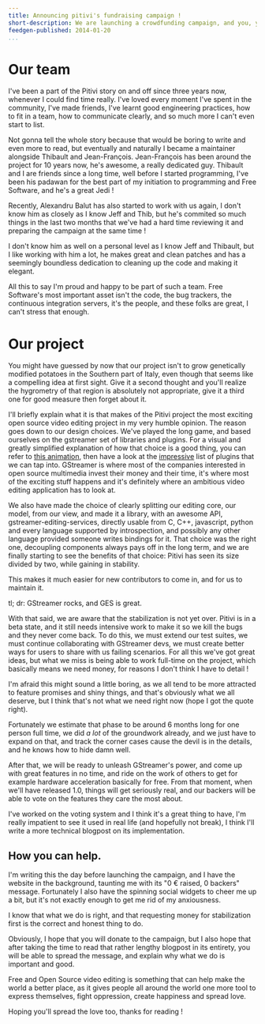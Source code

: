 ```yaml
---
title: Announcing pitivi's fundraising campaign !
short-description: We are launching a crowdfunding campaign, and you, yes *you* can help !
feedgen-published: 2014-01-20
...
```


# Our team

I've been a part of the Pitivi story on and off since three years now, whenever I could find time really. I've loved
every moment I've spent in the community, I've made friends, I've learnt good engineering practices, how to fit in a team, how
to communicate clearly, and so much more I can't even start to list.

Not gonna tell the whole story because that would be boring to write and even more to read, but eventually and naturally
I became a maintainer alongside Thibault and Jean-François. Jean-François has been around the project for 10 years now, he's awesome,
a really dedicated guy. Thibault and I are friends since a long time, well before I started programming, I've been his padawan for the
best part of my initiation to programming and Free Software, and he's a great Jedi !

Recently, Alexandru Balut has also started to work with us again, I don't know him as closely as I know Jeff and Thib, but he's
commited so much things in the last two months that we've had a hard time reviewing it and preparing the campaign at the same time !

I don't know him as well on a personal level as I know Jeff and Thibault, but I like working with him a lot, he makes great and
clean patches and has a seemingly boundless dedication to cleaning up the code and making it elegant.

All this to say I'm proud and happy to be part of such a team. Free Software's most important asset isn't the code, the bug
trackers, the continuous integration servers, it's the people, and these folks are great, I can't stress that enough.

# Our project

You might have guessed by now that our project isn't to grow genetically modified potatoes in the Southern part of Italy,
even though that seems like a compelling idea at first sight. Give it a second thought and you'll realize the hygrometry
of that region is absolutely not appropriate, give it a third one for good measure then forget about it.

I'll briefly explain what it is that makes of the Pitivi project the most exciting open source video editing project in my 
very humble opinion.
The reason goes down to our design choices. We've played the long game, and based ourselves on the gstreamer set of
libraries and plugins. For a visual and greatly simplified explanation of how that choice is a good thing, you can refer
to [this animation](http://fundraiser.pitivi.org/gstreamer), then have a look at the 
[impressive](http://gstreamer.freedesktop.org/documentation/plugins.html) list of plugins that we can tap into.
GStreamer is where most of the companies interested in open source multimedia invest their money and their time, it's where
most of the exciting stuff happens and it's definitely where an ambitious video editing application has to look at.

We also have made the choice of clearly splitting our editing core, our model, from our view, and made it a library,
with an awesome API, gstreamer-editing-services, directly usable from C, C++, javascript, python and every language
supported by introspection, and possibly any other language provided someone writes bindings for it.
That choice was the right one, decoupling components always pays off in the long term, and we are finally starting
to see the benefits of that choice: Pitivi has seen its size divided by two, while gaining in stability.

This makes it much easier for new contributors to come in, and for us to maintain it.

tl; dr: GStreamer rocks, and GES is great.

With that said, we are aware that the stabilization is not yet over. Pitivi is in a beta state, and it still needs intensive
work to make it so we kill the bugs and they never come back. To do this, we must extend our test suites, we must
continue collaborating with GStreamer devs, we must create better ways for users to share with us failing scenarios. For all
this we've got great ideas, but what we miss is being able to work full-time on the project, which basically means we need
money, for reasons I don't think I have to detail !

I'm afraid this might sound a little boring, as we all tend to be more attracted to feature promises and shiny things,
and that's obviously what we all deserve, but I think that's not what we need right now (hope I got the quote right).

Fortunately we estimate that phase to be around 6 months long for one person full time, we did *a lot* of the groundwork
already, and we just have to expand on that, and track the corner cases cause the devil is in the details, and he knows
how to hide damn well.

After that, we will be ready to unleash GStreamer's power, and come up with great features in no time, and ride on the
work of others to get for example hardware acceleration basically for free. From that moment, when we'll have released
1.0, things will get seriously real, and our backers will be able to vote on the features they care the most about.

I've worked on the voting system and I think it's a great thing to have, I'm really impatient to see it used in real life
(and hopefully not break), I think I'll write a more technical blogpost on its implementation.

## How you can help.

I'm writing this the day before launching the campaign, and I have the website in the background, taunting me with its
"0 € raised, 0 backers" message. Fortunately I also have the spinning social widgets to cheer me up a bit, but it's not
exactly enough to get me rid of my anxiousness.

I know that what we do is right, and that requesting money for stabilization first is the correct and honest thing to do.

Obviously, I hope that you will donate to the campaign, but I also hope that after taking the time to read that rather 
lengthy blogpost in its entirety, you will be able to spread the message, and explain why what we do is important and good.

Free and Open Source video editing is something that can help make the world a better place, as it gives people all
around the world one more tool to express themselves, fight oppression, create happiness and spread love.

Hoping you'll spread the love too, thanks for reading !
